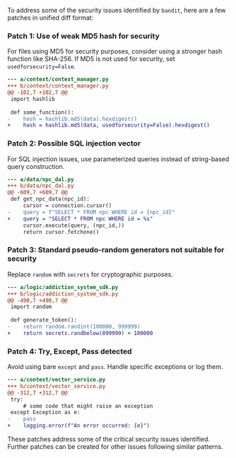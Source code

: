 To address some of the security issues identified by `bandit`, here are a few patches in unified diff format:

### Patch 1: Use of weak MD5 hash for security

For files using MD5 for security purposes, consider using a stronger hash function like SHA-256. If MD5 is not used for security, set `usedforsecurity=False`.

```diff
--- a/context/context_manager.py
+++ b/context/context_manager.py
@@ -102,7 +102,7 @@
 import hashlib
 
 def some_function():
-    hash = hashlib.md5(data).hexdigest()
+    hash = hashlib.md5(data, usedforsecurity=False).hexdigest()
```

### Patch 2: Possible SQL injection vector

For SQL injection issues, use parameterized queries instead of string-based query construction.

```diff
--- a/data/npc_dal.py
+++ b/data/npc_dal.py
@@ -609,7 +609,7 @@
 def get_npc_data(npc_id):
     cursor = connection.cursor()
-    query = f"SELECT * FROM npc WHERE id = {npc_id}"
+    query = "SELECT * FROM npc WHERE id = %s"
     cursor.execute(query, (npc_id,))
     return cursor.fetchone()
```

### Patch 3: Standard pseudo-random generators not suitable for security

Replace `random` with `secrets` for cryptographic purposes.

```diff
--- a/logic/addiction_system_sdk.py
+++ b/logic/addiction_system_sdk.py
@@ -490,7 +490,7 @@
 import random
 
 def generate_token():
-    return random.randint(100000, 999999)
+    return secrets.randbelow(899999) + 100000
```

### Patch 4: Try, Except, Pass detected

Avoid using bare `except` and `pass`. Handle specific exceptions or log them.

```diff
--- a/context/vector_service.py
+++ b/context/vector_service.py
@@ -312,7 +312,7 @@
 try:
     # some code that might raise an exception
 except Exception as e:
-    pass
+    logging.error(f"An error occurred: {e}")
```

These patches address some of the critical security issues identified. Further patches can be created for other issues following similar patterns.